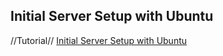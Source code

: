 ## Initial Server Setup with Ubuntu

//Tutorial// [Initial Server Setup with Ubuntu](https://www.digitalocean.com/community/tutorials/initial-server-setup-with-ubuntu-18-04)